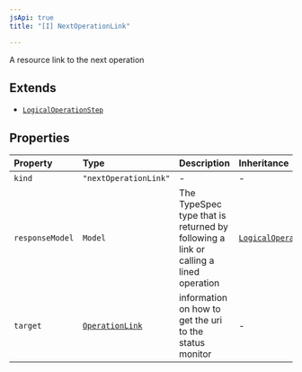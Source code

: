 ```yaml
---
jsApi: true
title: "[I] NextOperationLink"

---
```

A resource link to the next operation

## Extends

- [`LogicalOperationStep`](LogicalOperationStep.md)

## Properties

| Property | Type | Description | Inheritance |
| :------ | :------ | :------ | :------ |
| `kind` | `"nextOperationLink"` | - | - |
| `responseModel` | `Model` | The TypeSpec type that is returned by following a link or calling a lined operation | [`LogicalOperationStep.responseModel`](LogicalOperationStep.md) |
| `target` | [`OperationLink`](OperationLink.md) | information on how to get the uri to the status monitor | - |
